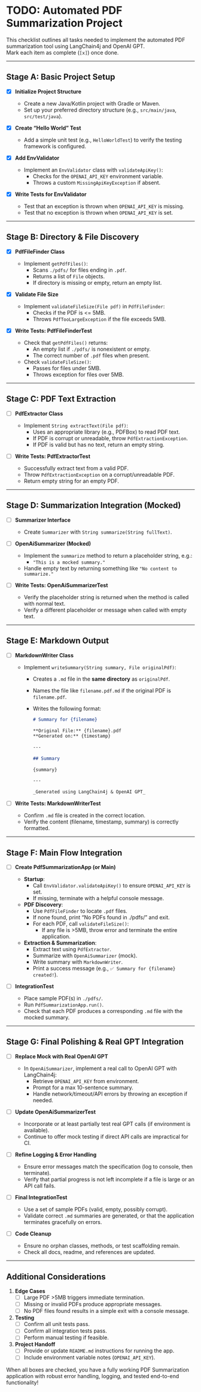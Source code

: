 # TODO: Automated PDF Summarization Project

This checklist outlines all tasks needed to implement the automated PDF summarization tool using LangChain4j and OpenAI GPT.  
Mark each item as complete (`[x]`) once done.

---

## **Stage A: Basic Project Setup**

- [x] **Initialize Project Structure**
    - Create a new Java/Kotlin project with Gradle or Maven.
    - Set up your preferred directory structure (e.g., `src/main/java`, `src/test/java`).

- [x] **Create “Hello World” Test**
    - Add a simple unit test (e.g., `HelloWorldTest`) to verify the testing framework is configured.

- [x] **Add EnvValidator**
    - Implement an `EnvValidator` class with `validateApiKey()`:
        - Checks for the `OPENAI_API_KEY` environment variable.
        - Throws a custom `MissingApiKeyException` if absent.

- [x] **Write Tests for EnvValidator**
    - Test that an exception is thrown when `OPENAI_API_KEY` is missing.
    - Test that no exception is thrown when `OPENAI_API_KEY` is set.

---

## **Stage B: Directory & File Discovery**

- [x] **PdfFileFinder Class**
    - Implement `getPdfFiles()`:
        - Scans `./pdfs/` for files ending in `.pdf`.
        - Returns a list of `File` objects.
        - If directory is missing or empty, return an empty list.

- [x] **Validate File Size**
    - Implement `validateFileSize(File pdf)` in `PdfFileFinder`:
        - Checks if the PDF is <= 5MB.
        - Throws `PdfTooLargeException` if the file exceeds 5MB.

- [x] **Write Tests: PdfFileFinderTest**
    - Check that `getPdfFiles()` returns:
        - An empty list if `./pdfs/` is nonexistent or empty.
        - The correct number of `.pdf` files when present.
    - Check `validateFileSize()`:
        - Passes for files under 5MB.
        - Throws exception for files over 5MB.

---

## **Stage C: PDF Text Extraction**

- [ ] **PdfExtractor Class**
    - Implement `String extractText(File pdf)`:
        - Uses an appropriate library (e.g., PDFBox) to read PDF text.
        - If PDF is corrupt or unreadable, throw `PdfExtractionException`.
        - If PDF is valid but has no text, return an empty string.

- [ ] **Write Tests: PdfExtractorTest**
    - Successfully extract text from a valid PDF.
    - Throw `PdfExtractionException` on a corrupt/unreadable PDF.
    - Return empty string for an empty PDF.

---

## **Stage D: Summarization Integration (Mocked)**

- [ ] **Summarizer Interface**
    - Create `Summarizer` with `String summarize(String fullText)`.

- [ ] **OpenAiSummarizer (Mocked)**
    - Implement the `summarize` method to return a placeholder string, e.g.:
        - `"This is a mocked summary."`
    - Handle empty text by returning something like `"No content to summarize."`

- [ ] **Write Tests: OpenAiSummarizerTest**
    - Verify the placeholder string is returned when the method is called with normal text.
    - Verify a different placeholder or message when called with empty text.

---

## **Stage E: Markdown Output**

- [ ] **MarkdownWriter Class**
    - Implement `writeSummary(String summary, File originalPdf)`:
        - Creates a `.md` file in the **same directory** as `originalPdf`.
        - Names the file like `filename.pdf.md` if the original PDF is `filename.pdf`.
        - Writes the following format:

          ```markdown
          # Summary for {filename}
    
          **Original File:** {filename}.pdf  
          **Generated on:** {timestamp}
    
          ---
    
          ## Summary
    
          {summary}
    
          ---
    
          _Generated using LangChain4j & OpenAI GPT_
          ```

- [ ] **Write Tests: MarkdownWriterTest**
    - Confirm `.md` file is created in the correct location.
    - Verify the content (filename, timestamp, summary) is correctly formatted.

---

## **Stage F: Main Flow Integration**

- [ ] **Create PdfSummarizationApp (or Main)**
    - **Startup**:
        - Call `EnvValidator.validateApiKey()` to ensure `OPENAI_API_KEY` is set.
        - If missing, terminate with a helpful console message.
    - **PDF Discovery**:
        - Use `PdfFileFinder` to locate `.pdf` files.
        - If none found, print “No PDFs found in ./pdfs/” and exit.
        - For each PDF, call `validateFileSize()`:
            - If any file is >5MB, throw error and terminate the entire application.
    - **Extraction & Summarization**:
        - Extract text using `PdfExtractor`.
        - Summarize with `OpenAiSummarizer` (mock).
        - Write summary with `MarkdownWriter`.
        - Print a success message (e.g., `✅ Summary for {filename} created!`).

- [ ] **IntegrationTest**
    - Place sample PDF(s) in `./pdfs/`.
    - Run `PdfSummarizationApp.run()`.
    - Check that each PDF produces a corresponding `.md` file with the mocked summary.

---

## **Stage G: Final Polishing & Real GPT Integration**

- [ ] **Replace Mock with Real OpenAI GPT**
    - In `OpenAiSummarizer`, implement a real call to OpenAI GPT with LangChain4j:
        - Retrieve `OPENAI_API_KEY` from environment.
        - Prompt for a max 10-sentence summary.
        - Handle network/timeout/API errors by throwing an exception if needed.

- [ ] **Update OpenAiSummarizerTest**
    - Incorporate or at least partially test real GPT calls (if environment is available).
    - Continue to offer mock testing if direct API calls are impractical for CI.

- [ ] **Refine Logging & Error Handling**
    - Ensure error messages match the specification (log to console, then terminate).
    - Verify that partial progress is not left incomplete if a file is large or an API call fails.

- [ ] **Final IntegrationTest**
    - Use a set of sample PDFs (valid, empty, possibly corrupt).
    - Validate correct `.md` summaries are generated, or that the application terminates gracefully on errors.

- [ ] **Code Cleanup**
    - Ensure no orphan classes, methods, or test scaffolding remain.
    - Check all docs, readme, and references are updated.

---

## **Additional Considerations**

1. **Edge Cases**
    - [ ] Large PDF >5MB triggers immediate termination.
    - [ ] Missing or invalid PDFs produce appropriate messages.
    - [ ] No PDF files found results in a simple exit with a console message.

2. **Testing**
    - [ ] Confirm all unit tests pass.
    - [ ] Confirm all integration tests pass.
    - [ ] Perform manual testing if feasible.

3. **Project Handoff**
    - [ ] Provide or update `README.md` instructions for running the app.
    - [ ] Include environment variable notes (`OPENAI_API_KEY`).

When all boxes are checked, you have a fully working PDF Summarization application with robust error handling, logging, and tested end-to-end functionality!
